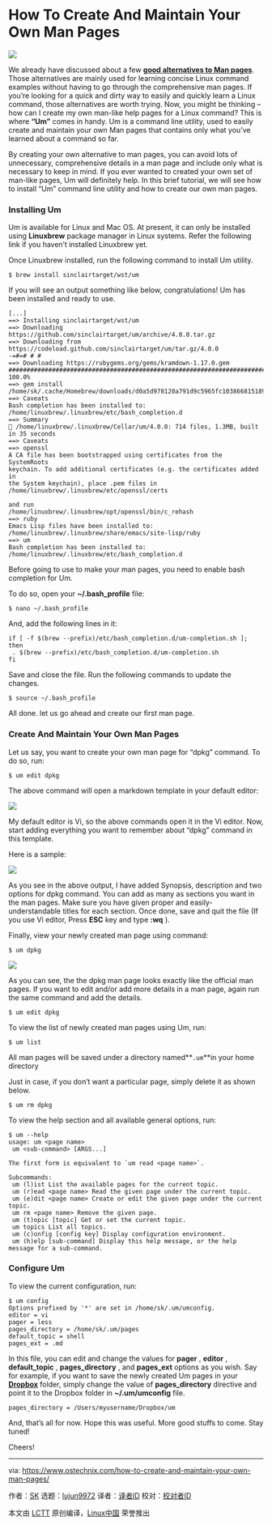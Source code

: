 How To Create And Maintain Your Own Man Pages
======

![](https://www.ostechnix.com/wp-content/uploads/2018/10/Um-pages-1-720x340.png)

We already have discussed about a few [**good alternatives to Man pages**][1]. Those alternatives are mainly used for learning concise Linux command examples without having to go through the comprehensive man pages. If you’re looking for a quick and dirty way to easily and quickly learn a Linux command, those alternatives are worth trying. Now, you might be thinking – how can I create my own man-like help pages for a Linux command? This is where **“Um”** comes in handy. Um is a command line utility, used to easily create and maintain your own Man pages that contains only what you’ve learned about a command so far.

By creating your own alternative to man pages, you can avoid lots of unnecessary, comprehensive details in a man page and include only what is necessary to keep in mind. If you ever wanted to created your own set of man-like pages, Um will definitely help. In this brief tutorial, we will see how to install “Um” command line utility and how to create our own man pages.

### Installing Um

Um is available for Linux and Mac OS. At present, it can only be installed using **Linuxbrew** package manager in Linux systems. Refer the following link if you haven’t installed Linuxbrew yet.

Once Linuxbrew installed, run the following command to install Um utility.

```
$ brew install sinclairtarget/wst/um

```

If you will see an output something like below, congratulations! Um has been installed and ready to use.

```
[...]
==> Installing sinclairtarget/wst/um
==> Downloading https://github.com/sinclairtarget/um/archive/4.0.0.tar.gz
==> Downloading from https://codeload.github.com/sinclairtarget/um/tar.gz/4.0.0
-=#=# # #
==> Downloading https://rubygems.org/gems/kramdown-1.17.0.gem
######################################################################## 100.0%
==> gem install /home/sk/.cache/Homebrew/downloads/d0a5d978120a791d9c5965fc103866815189a4e3939
==> Caveats
Bash completion has been installed to:
/home/linuxbrew/.linuxbrew/etc/bash_completion.d
==> Summary
🍺 /home/linuxbrew/.linuxbrew/Cellar/um/4.0.0: 714 files, 1.3MB, built in 35 seconds
==> Caveats
==> openssl
A CA file has been bootstrapped using certificates from the SystemRoots
keychain. To add additional certificates (e.g. the certificates added in
the System keychain), place .pem files in
/home/linuxbrew/.linuxbrew/etc/openssl/certs

and run
/home/linuxbrew/.linuxbrew/opt/openssl/bin/c_rehash
==> ruby
Emacs Lisp files have been installed to:
/home/linuxbrew/.linuxbrew/share/emacs/site-lisp/ruby
==> um
Bash completion has been installed to:
/home/linuxbrew/.linuxbrew/etc/bash_completion.d

```

Before going to use to make your man pages, you need to enable bash completion for Um.

To do so, open your **~/.bash_profile** file:

```
$ nano ~/.bash_profile

```

And, add the following lines in it:

```
if [ -f $(brew --prefix)/etc/bash_completion.d/um-completion.sh ]; then
 . $(brew --prefix)/etc/bash_completion.d/um-completion.sh
fi

```

Save and close the file. Run the following commands to update the changes.

```
$ source ~/.bash_profile

```

All done. let us go ahead and create our first man page.

### Create And Maintain Your Own Man Pages

Let us say, you want to create your own man page for “dpkg” command. To do so, run:

```
$ um edit dpkg

```

The above command will open a markdown template in your default editor:

![](https://www.ostechnix.com/wp-content/uploads/2018/10/Create-dpkg-man-page.png)

My default editor is Vi, so the above commands open it in the Vi editor. Now, start adding everything you want to remember about “dpkg” command in this template.

Here is a sample:

![](https://www.ostechnix.com/wp-content/uploads/2018/10/Edit-dpkg-man-page.png)

As you see in the above output, I have added Synopsis, description and two options for dpkg command. You can add as many as sections you want in the man pages. Make sure you have given proper and easily-understandable titles for each section. Once done, save and quit the file (If you use Vi editor, Press **ESC** key and type **:wq** ).

Finally, view your newly created man page using command:

```
$ um dpkg

```

![](http://www.ostechnix.com/wp-content/uploads/2018/10/View-dpkg-man-page.png)

As you can see, the the dpkg man page looks exactly like the official man pages. If you want to edit and/or add more details in a man page, again run the same command and add the details.

```
$ um edit dpkg

```

To view the list of newly created man pages using Um, run:

```
$ um list

```

All man pages will be saved under a directory named**`.um`**in your home directory

Just in case, if you don’t want a particular page, simply delete it as shown below.

```
$ um rm dpkg

```

To view the help section and all available general options, run:

```
$ um --help
usage: um <page name>
 um <sub-command> [ARGS...]

The first form is equivalent to `um read <page name>`.

Subcommands:
 um (l)ist List the available pages for the current topic.
 um (r)ead <page name> Read the given page under the current topic.
 um (e)dit <page name> Create or edit the given page under the current topic.
 um rm <page name> Remove the given page.
 um (t)opic [topic] Get or set the current topic.
 um topics List all topics.
 um (c)onfig [config key] Display configuration environment.
 um (h)elp [sub-command] Display this help message, or the help message for a sub-command.

```

### Configure Um

To view the current configuration, run:

```
$ um config
Options prefixed by '*' are set in /home/sk/.um/umconfig.
editor = vi
pager = less
pages_directory = /home/sk/.um/pages
default_topic = shell
pages_ext = .md

```

In this file, you can edit and change the values for **pager** , **editor** , **default_topic** , **pages_directory** , and **pages_ext** options as you wish. Say for example, if you want to save the newly created Um pages in your **[Dropbox][2]** folder, simply change the value of **pages_directory** directive and point it to the Dropbox folder in **~/.um/umconfig** file.

```
pages_directory = /Users/myusername/Dropbox/um

```

And, that’s all for now. Hope this was useful. More good stuffs to come. Stay tuned!

Cheers!



--------------------------------------------------------------------------------

via: https://www.ostechnix.com/how-to-create-and-maintain-your-own-man-pages/

作者：[SK][a]
选题：[lujun9972][b]
译者：[译者ID](https://github.com/译者ID)
校对：[校对者ID](https://github.com/校对者ID)

本文由 [LCTT](https://github.com/LCTT/TranslateProject) 原创编译，[Linux中国](https://linux.cn/) 荣誉推出

[a]: https://www.ostechnix.com/author/sk/
[b]: https://github.com/lujun9972
[1]: https://www.ostechnix.com/3-good-alternatives-man-pages-every-linux-user-know/
[2]: https://www.ostechnix.com/install-dropbox-in-ubuntu-18-04-lts-desktop/
